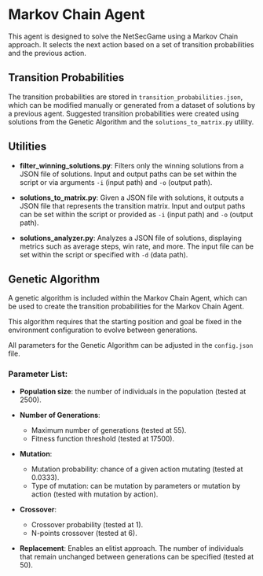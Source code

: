 
# Markov Chain Agent

This agent is designed to solve the NetSecGame using a Markov Chain approach. It selects the next action based on a set of transition probabilities and the previous action.

## Transition Probabilities
The transition probabilities are stored in `transition_probabilities.json`, which can be modified manually or generated from a dataset of solutions by a previous agent. Suggested transition probabilities were created using solutions from the Genetic Algorithm and the `solutions_to_matrix.py` utility.




## Utilities

- **filter_winning_solutions.py**: Filters only the winning solutions from a JSON file of solutions. Input and output paths can be set within the script or via arguments `-i` (input path) and `-o` (output path).

- **solutions_to_matrix.py**: Given a JSON file with solutions, it outputs a JSON file that represents the transition matrix. Input and output paths can be set within the script or provided as `-i` (input path) and `-o` (output path).

- **solutions_analyzer.py**: Analyzes a JSON file of solutions, displaying metrics such as average steps, win rate, and more. The input file can be set within the script or specified with `-d` (data path).

## Genetic Algorithm

A genetic algorithm is included within the Markov Chain Agent, which can be used to create the transition probabilities for the Markov Chain Agent.

This algorithm requires that the starting position and goal be fixed in the environment configuration to evolve between generations.

All parameters for the Genetic Algorithm can be adjusted in the `config.json` file.

### Parameter List:


- **Population size**: the number of individuals in the population (tested at 2500).


- **Number of Generations**:
    - Maximum number of generations (tested at 55).
    - Fitness function threshold (tested at 17500).

- **Mutation**:
    - Mutation probability: chance of a given action mutating (tested at 0.0333).
    - Type of mutation: can be mutation by parameters or mutation by action (tested with mutation by action).

- **Crossover**:
    - Crossover probability (tested at 1).
    - N-points crossover (tested at 6).

- **Replacement**: Enables an elitist approach. The number of individuals that remain unchanged between generations can be specified (tested at 50).
